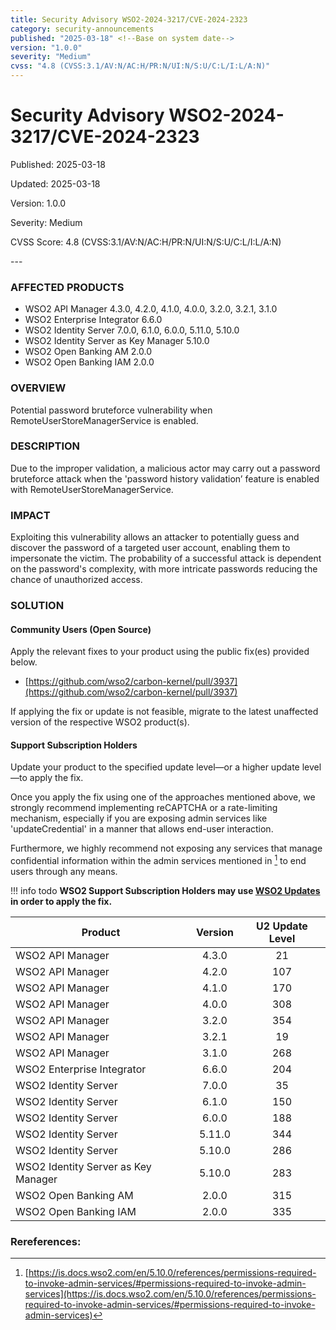 ```yaml
---
title: Security Advisory WSO2-2024-3217/CVE-2024-2323
category: security-announcements
published: "2025-03-18" <!--Base on system date-->
version: "1.0.0"
severity: "Medium"
cvss: "4.8 (CVSS:3.1/AV:N/AC:H/PR:N/UI:N/S:U/C:L/I:L/A:N)"
---
```


# Security Advisory WSO2-2024-3217/CVE-2024-2323

<p class="doc-info">Published: 2025-03-18</p> <!--Base on system date-->
<p class="doc-info">Updated: 2025-03-18</p>
<p class="doc-info">Version: 1.0.0</p>
<p class="doc-info">Severity: Medium</p>
<p class="doc-info">CVSS Score: 4.8 (CVSS:3.1/AV:N/AC:H/PR:N/UI:N/S:U/C:L/I:L/A:N)</p>
---

### AFFECTED PRODUCTS
* WSO2 API Manager 4.3.0, 4.2.0, 4.1.0, 4.0.0, 3.2.0, 3.2.1, 3.1.0
* WSO2 Enterprise Integrator 6.6.0
* WSO2 Identity Server 7.0.0, 6.1.0, 6.0.0, 5.11.0, 5.10.0
* WSO2 Identity Server as Key Manager 5.10.0
* WSO2 Open Banking AM 2.0.0
* WSO2 Open Banking IAM 2.0.0


### OVERVIEW
Potential password bruteforce vulnerability when RemoteUserStoreManagerService is enabled.


### DESCRIPTION
Due to the improper validation, a malicious actor may carry out a password bruteforce attack when the 'password history validation’ feature is enabled with RemoteUserStoreManagerService.


### IMPACT
Exploiting this vulnerability allows an attacker to potentially guess and discover the password of a targeted user account, enabling them to impersonate the victim. The probability of a successful attack is dependent on the password's complexity, with more intricate passwords reducing the chance of unauthorized access.


### SOLUTION

#### Community Users (Open Source)
Apply the relevant fixes to your product using the public fix(es) provided below.

* [https://github.com/wso2/carbon-kernel/pull/3937](https://github.com/wso2/carbon-kernel/pull/3937)

If applying the fix or update is not feasible, migrate to the latest unaffected version of the respective WSO2 product(s).


#### Support Subscription Holders

Update your product to the specified update level—or a higher update level—to apply the fix.

Once you apply the fix using one of the approaches mentioned above, we strongly recommend implementing reCAPTCHA or a rate-limiting mechanism, especially if you are exposing admin services like 'updateCredential' in a manner that allows end-user interaction.

Furthermore, we highly recommend not exposing any services that manage confidential information within the admin services mentioned in [^1] to end users through any means.


!!! info todo
    **WSO2 Support Subscription Holders may use [WSO2 Updates](https://wso2.com/updates/) in order to apply the fix.**

| Product                             | Version | U2 Update Level |
| ----------------------------------- | :-----: | :-------------: |
| WSO2 API Manager                    |  4.3.0  |       21        |
| WSO2 API Manager                    |  4.2.0  |       107       |
| WSO2 API Manager                    |  4.1.0  |       170       |
| WSO2 API Manager                    |  4.0.0  |       308       |
| WSO2 API Manager                    |  3.2.0  |       354       |
| WSO2 API Manager                    |  3.2.1  |       19        |
| WSO2 API Manager                    |  3.1.0  |       268       |
| WSO2 Enterprise Integrator          |  6.6.0  |       204       |
| WSO2 Identity Server                |  7.0.0  |       35        |
| WSO2 Identity Server                |  6.1.0  |       150       |
| WSO2 Identity Server                |  6.0.0  |       188       |
| WSO2 Identity Server                | 5.11.0  |       344       |
| WSO2 Identity Server                | 5.10.0  |       286       |
| WSO2 Identity Server as Key Manager | 5.10.0  |       283       |
| WSO2 Open Banking AM                |  2.0.0  |       315       |
| WSO2 Open Banking IAM               |  2.0.0  |       335       |

### Rereferences:
[^1]: [https://is.docs.wso2.com/en/5.10.0/references/permissions-required-to-invoke-admin-services/#permissions-required-to-invoke-admin-services](https://is.docs.wso2.com/en/5.10.0/references/permissions-required-to-invoke-admin-services/#permissions-required-to-invoke-admin-services)

